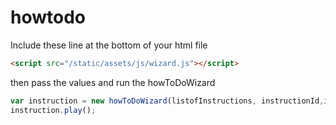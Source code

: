 # howtodo



Include these line at the bottom of your html file
```HTML
<script src="/static/assets/js/wizard.js"></script>
```

then pass the values and run the howToDoWizard  
```JavaScript
var instruction = new howToDoWizard(listofInstructions, instructionId,interval);
instruction.play();
```
